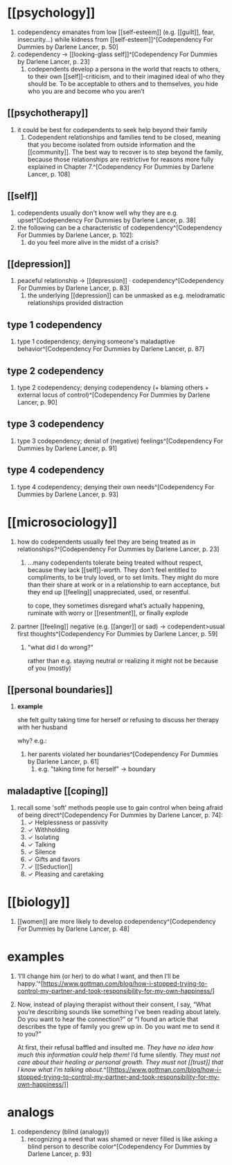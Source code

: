 # [[psychology]]
1. codependency emanates from low [[self-esteem]] (e.g. [[guilt]], fear, insecurity...) while kidness from [[self-esteem]]^[Codependency For Dummies by Darlene Lancer, p. 50]
2. codependency → [[looking-glass self]]^[Codependency For Dummies by Darlene Lancer, p. 23]
	1. codependents develop a persona in the world that reacts to others, to their own [[self]]-criticism, and to their imagined ideal of who they should be. To be acceptable to others and to themselves, you hide who you are and become who you aren’t

## [[psychotherapy]]
1. it could be best for codependents to seek help beyond their family
	1. Codependent relationships and families tend to be closed, meaning that you become isolated from outside information and the [[community]]. The best way to recover is to step beyond the family, because those relationships are restrictive for reasons more fully explained in Chapter 7.^[Codependency For Dummies by Darlene Lancer, p. 108]

## [[self]]
1. codependents usually don't know well why they are e.g. upset^[Codependency For Dummies by Darlene Lancer, p. 38]
2. the following can be a characteristic of codependency^[Codependency For Dummies by Darlene Lancer, p. 102]:
	1. do you feel more alive in the midst of a crisis?

## [[depression]]
1. peaceful relationship → [[depression]] · codependency^[Codependency For Dummies by Darlene Lancer, p. 83]
	1. the underlying [[depression]] can be unmasked as e.g. melodramatic relationships provided distraction

## type 1 codependency
1. type 1 codependency; denying someone's maladaptive behavior^[Codependency For Dummies by Darlene Lancer, p. 87]

## type 2 codependency
1. type 2 codependency; denying codependency (+ blaming others + external locus of control)^[Codependency For Dummies by Darlene Lancer, p. 90]

## type 3 codependency
1. type 3 codependency; denial of (negative) feelings^[Codependency For Dummies by Darlene Lancer, p. 91]

## type 4 codependency
1. type 4 codependency; denying their own needs^[Codependency For Dummies by Darlene Lancer, p. 93]

# [[microsociology]]
1. how do codependents usually feel they are being treated as in relationships?^[Codependency For Dummies by Darlene Lancer, p. 23]
	1. ...many codependents tolerate being treated without respect, because they lack [[self]]-worth. They don’t feel entitled to compliments, to be truly loved, or to set limits. They might do more than their share at work or in a relationship to earn acceptance, but they end up [[feeling]] unappreciated, used, or resentful.

		to cope, they sometimes disregard what’s actually happening, ruminate with worry or [[resentment]], or finally explode
2. partner [[feeling]] negative (e.g. [[anger]] or sad) → codependent>usual first thoughts^[Codependency For Dummies by Darlene Lancer, p. 59]
	1. "what did I do wrong?"

		rather than e.g. staying neutral or realizing it might not be because of you (mostly)
## [[personal boundaries]]
1. **example**

	she felt guilty taking time for herself or refusing to discuss her therapy with her husband

	why? e.g.:
	1. her parents violated her boundaries^[Codependency For Dummies by Darlene Lancer, p. 61]
		1. e.g. "taking time for herself" → boundary

## maladaptive [[coping]]
1. recall some 'soft' methods people use to gain control when being afraid of being direct^[Codependency For Dummies by Darlene Lancer, p. 74]:
	1. ✓ Helplessness or passivity  
	2. ✓ Withholding  
	3. ✓ Isolating  
	4. ✓ Talking  
	5. ✓ Silence  
	6. ✓ Gifts and favors  
	7. ✓ [[Seduction]]  
	8. ✓ Pleasing and caretaking

# [[biology]]
1. [[women]] are more likely to develop codependency^[Codependency For Dummies by Darlene Lancer, p. 48]
# examples
1. ‘I’ll change him (or her) to do what I want, and then I’ll be happy.’^[https://www.gottman.com/blog/how-i-stopped-trying-to-control-my-partner-and-took-responsibility-for-my-own-happiness/]
2. Now, instead of playing therapist without their consent, I say, “What you’re describing sounds like something I’ve been reading about lately. Do you want to hear the connection?” or “I found an article that describes the type of family you grew up in. Do you want me to send it to you?”

	At first, their refusal baffled and insulted me. _They have no idea how much this information could_ help _them!_ I’d fume silently. _They must not care about their healing or personal growth. They must not [[trust]] that I know what I’m talking about._^[[https://www.gottman.com/blog/how-i-stopped-trying-to-control-my-partner-and-took-responsibility-for-my-own-happiness/]]

# analogs
1. codependency (blind (analogy))
	1. recognizing a need that was shamed or never filled is like asking a blind person to describe color^[Codependency For Dummies by Darlene Lancer, p. 93]